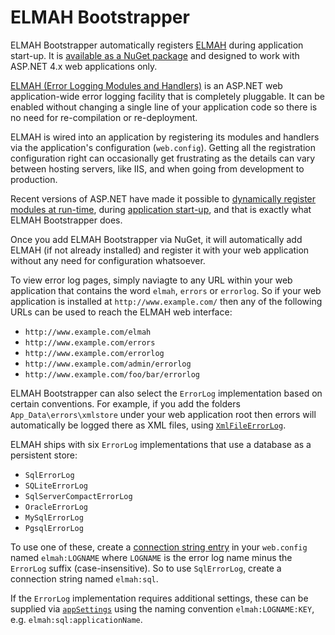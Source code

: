 # ELMAH Bootstrapper

ELMAH Bootstrapper automatically registers [ELMAH][elmah] during application
start-up. It is [available as a NuGet package][pkg] and designed to work with
ASP.NET 4.x web applications only.

[ELMAH (Error Logging Modules and Handlers)][elmah] is an ASP.NET web
application-wide error logging facility that is completely pluggable. It can be
enabled without changing a single line of your application code so there is no
need for re-compilation or re-deployment.

ELMAH is wired into an application by registering its modules and handlers via
the application's configuration (`web.config`). Getting all the registration
configuration right can occasionally get frustrating as the details can vary
between hosting servers, like IIS, and when going from development to
production.

Recent versions of ASP.NET have made it possible to [dynamically register
modules at run-time][regmod], during [application start-up][appstart], and
that is exactly what ELMAH Bootstrapper does.

Once you add ELMAH Bootstrapper via NuGet, it will automatically add ELMAH (if
not already installed) and register it with your web application without any
need for configuration whatsoever.

To view error log pages, simply naviagte to any URL within your web application
that contains the word `elmah`, `errors` or `errorlog`. So if your
web application is installed at `http://www.example.com/` then any of the
following URLs can be used to reach the ELMAH web interface:

- `http://www.example.com/elmah`
- `http://www.example.com/errors`
- `http://www.example.com/errorlog`
- `http://www.example.com/admin/errorlog`
- `http://www.example.com/foo/bar/errorlog`

ELMAH Bootstrapper can also select the `ErrorLog` implementation based on
certain conventions. For example, if you add the folders `App_Data\errors\xmlstore`
under your web application root then errors will automatically be logged there
as XML files, using [`XmlFileErrorLog`][xmllog].

ELMAH ships with six `ErrorLog` implementations that use a database as a
persistent store:

- `SqlErrorLog`
- `SQLiteErrorLog`
- `SqlServerCompactErrorLog`
- `OracleErrorLog`
- `MySqlErrorLog`
- `PgsqlErrorLog`

To use one of these, create a [connection string entry][csadd] in your
`web.config` named `elmah:LOGNAME` where `LOGNAME` is the error log name
minus the `ErrorLog` suffix (case-insensitive). So to use `SqlErrorLog`,
create a connection string named `elmah:sql`.

If the `ErrorLog` implementation requires additional settings, these can
be supplied via [`appSettings`][appSettings] using the naming convention
`elmah:LOGNAME:KEY`, e.g. `elmah:sql:applicationName`.

  [elmah]: https://elmah.github.io/
  [pkg]: https://www.nuget.org/packages/elmah.bootstrapper
  [aspnet]: http://www.asp.net/
  [regmod]: https://msdn.microsoft.com/en-us/library/system.web.httpapplication.registermodule.aspx
  [appstart]: https://msdn.microsoft.com/en-us/library/system.web.preapplicationstartmethodattribute.aspx
  [xmllog]: https://www.nuget.org/packages/elmah.xml/
  [csadd]: https://msdn.microsoft.com/en-us/library/vstudio/htw9h4z3(v=vs.100).aspx
  [appSettings]: https://msdn.microsoft.com/en-us/library/vstudio/ms228154(v=vs.100).aspx

